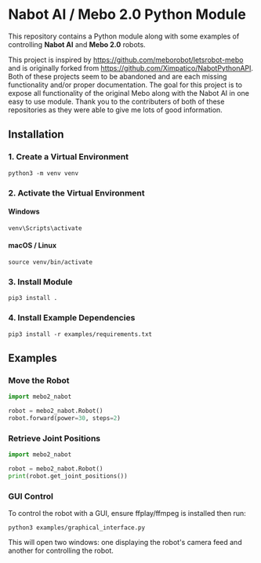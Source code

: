 # Nabot AI / Mebo 2.0 Python Module

This repository contains a Python module along with some examples of controlling **Nabot AI** and **Mebo 2.0** robots.  

This project is inspired by <https://github.com/meborobot/letsrobot-mebo> and is originally forked from <https://github.com/Ximpatico/NabotPythonAPI>. Both of these projects seem to be abandoned and are each missing functionality and/or proper documentation. The goal for this project is to expose all functionality of the original Mebo along with the Nabot AI in one easy to use module. Thank you to the contributers of both of these repositories as they were able to give me lots of good information. 

## Installation

### 1. Create a Virtual Environment
```
python3 -m venv venv
```

### 2. Activate the Virtual Environment

#### Windows
```
venv\Scripts\activate
```

#### macOS / Linux
```
source venv/bin/activate
```

### 3. Install Module
```
pip3 install .
```

### 4. Install Example Dependencies
```
pip3 install -r examples/requirements.txt
```

## Examples

### Move the Robot
```python
import mebo2_nabot

robot = mebo2_nabot.Robot()
robot.forward(power=30, steps=2)
```

### Retrieve Joint Positions
```python
import mebo2_nabot

robot = mebo2_nabot.Robot()
print(robot.get_joint_positions())
```

### GUI Control

To control the robot with a GUI, ensure ffplay/ffmpeg is installed then run:
```
python3 examples/graphical_interface.py
```
This will open two windows: one displaying the robot's camera feed and another for controlling the robot.
